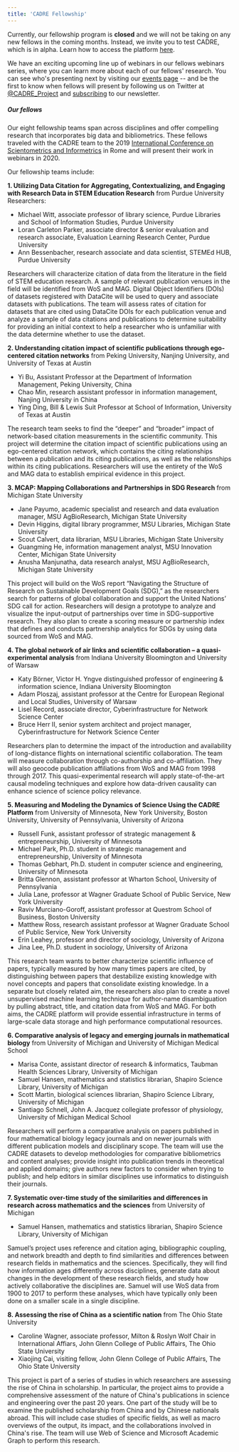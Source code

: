 ```yaml
---
title: 'CADRE Fellowship'
---
```


Currently, our fellowship program is **closed** and we will not be taking on any new fellows in the coming months. Instead, we invite you to test CADRE, which is in alpha. Learn how to access the platform [here](https://cadre.iu.edu/about-cadre/get-started).

We have an exciting upcoming line up of webinars in our fellows webinars series, where you can learn more about each of our fellows' research. You can see who's presenting next by visiting our [events page](https://cadre.iu.edu/news-and-events/events) -- and be the first to know when fellows will present by following us on Twitter at [@CADRE_Project](https://twitter.com/CADRE_Project) and [subscribing](https://cadre.iu.edu/news-and-events) to our newsletter.

##### Our fellows
Our eight fellowship teams span across disciplines and offer compelling research that incorporates big data and bibliometrics. These fellows traveled with the CADRE team to the 2019 [International Conference on Scientometrics and Informetrics](https://cadre.iu.edu/news-and-events/events/cadre-workshop) in Rome and will present their work in webinars in 2020.

Our fellowship teams include:

**1. Utilizing Data Citation for Aggregating, Contextualizing, and Engaging with Research Data in STEM Education Research** from Purdue University
Researchers:
* Michael Witt, associate professor of library science, Purdue Libraries and School of Information Studies, Purdue University
* Loran Carleton Parker, associate director & senior evaluation and research associate, Evaluation Learning Research Center, Purdue University
* Ann Bessenbacher, research associate and data scientist, STEMEd HUB, Purdue University

Researchers will characterize citation of data from the literature in the field of STEM education research. A sample of relevant publication venues in the field will be identified from WoS and MAG. Digital Object Identifiers (DOIs) of datasets registered with DataCite will be used to query and associate datasets with publications. The team will assess rates of citation for datasets that are cited using DataCite DOIs for each publication venue and analyze a sample of data citations and publications to determine suitability for providing an initial context to help a researcher who is unfamiliar with the data determine whether to use the dataset.

**2. Understanding citation impact of scientific publications through ego-centered citation networks** from Peking University, Nanjing University, and University of Texas at Austin
* Yi Bu, Assistant Professor at the Department of Information Management, Peking University, China
* Chao Min, research assistant professor in information management, Nanjing University in China
* Ying Ding, Bill & Lewis Suit Professor at School of Information, University of Texas at Austin

The research team seeks to find the “deeper” and “broader” impact of network-based citation measurements in the scientific community. This project will determine the citation impact of scientific publications using an ego-centered citation network, which contains the citing relationships between a publication and its citing publications, as well as the relationships within its citing publications. Researchers will use the entirety of the WoS and MAG data to establish empirical evidence in this project.

**3. MCAP: Mapping Collaborations and Partnerships in SDG Research** from Michigan State University
* Jane Payumo, academic specialist and research and data evaluation manager, MSU AgBioResearch, Michigan State University
* Devin Higgins, digital library programmer, MSU Libraries, Michigan State University
* Scout Calvert, data librarian, MSU Libraries, Michigan State University
* Guangming He, information management analyst, MSU Innovation Center, Michigan State University
* Anusha Manjunatha, data research analyst, MSU AgBioResearch, Michigan State University

This project will build on the WoS report “Navigating the Structure of Research on Sustainable Development Goals (SDG),” as the researchers search for patterns of global collaboration and support the United Nations’ SDG call for action. Researchers will design a prototype to analyze and visualize the input-output of partnerships over time in SDG-supportive research. They also plan to create a scoring measure or partnership index that defines and conducts partnership analytics for SDGs by using data sourced from WoS and MAG.

**4. The global network of air links and scientific collaboration – a quasi-experimental analysis** from Indiana University Bloomington and University of Warsaw
* Katy Börner, Victor H. Yngve distinguished professor of engineering & information science, Indiana University Bloomington
* Adam Ploszaj, assistant professor at the Centre for European Regional and Local Studies, University of Warsaw
* Lisel Record, associate director, Cyberinfrastructure for Network Science Center
* Bruce Herr II, senior system architect and project manager, Cyberinfrastructure for Network Science Center

Researchers plan to determine the impact of the introduction and availability of long-distance flights on international scientific collaboration. The team will measure collaboration through co-authorship and co-affiliation. They will also geocode publication affiliations from WoS and MAG from 1998 through 2017. This quasi-experimental research will apply state-of-the-art causal modeling techniques and explore how data-driven causality can enhance science of science policy relevance.

**5. Measuring and Modeling the Dynamics of Science Using the CADRE Platform** from University of Minnesota, New York University, Boston University, University of Pennsylvania, University of Arizona
* Russell Funk, assistant professor of strategic management & entrepreneurship, University of Minnesota
* Michael Park, Ph.D. student in strategic management and entrepreneurship, University of Minnesota
* Thomas Gebhart, Ph.D. student in computer science and engineering, University of Minnesota
* Britta Glennon, assistant professor at Wharton School, University of Pennsylvania
* Julia Lane, professor at Wagner Graduate School of Public Service, New York University
* Raviv Murciano-Goroff, assistant professor at Questrom School of Business, Boston University
* Matthew Ross, research assistant professor at Wagner Graduate School of Public Service, New York University
* Erin Leahey, professor and director of sociology, University of Arizona
* Jina Lee, Ph.D. student in sociology, University of Arizona

This research team wants to better characterize scientific influence of papers, typically measured by how many times papers are cited, by distinguishing between papers that destabilize existing knowledge with novel concepts and papers that consolidate existing knowledge. In a separate but closely related aim, the researchers also plan to create a novel unsupervised machine learning technique for author-name disambiguation by pulling abstract, title, and citation data from WoS and MAG. For both aims, the CADRE platform will provide essential infrastructure in terms of large-scale data storage and high performance computational resources.

**6. Comparative analysis of legacy and emerging journals in mathematical biology** from University of Michigan and University of Michigan Medical School
* Marisa Conte, assistant director of research & informatics, Taubman Health Sciences Library, University of Michigan
* Samuel Hansen, mathematics and statistics librarian, Shapiro Science Library, University of Michigan
* Scott Martin, biological sciences librarian, Shapiro Science Library, University of Michigan
* Santiago Schnell, John A. Jacquez collegiate professor of physiology, University of Michigan Medical School

Researchers will perform a comparative analysis on papers published in four mathematical biology legacy journals and on newer journals with different publication models and disciplinary scope. The team will use the CADRE datasets to develop methodologies for comparative bibliometrics and content analyses; provide insight into publication trends in theoretical and applied domains; give authors new factors to consider when trying to publish; and help editors in similar disciplines use informatics to distinguish their journals.

**7. Systematic over-time study of the similarities and differences in research across mathematics and the sciences** from University of Michigan
* Samuel Hansen, mathematics and statistics librarian, Shapiro Science Library, University of Michigan

Samuel’s project uses reference and citation aging, bibliographic coupling, and network breadth and depth to find similarities and differences between research fields in mathematics and the sciences. Specifically, they will find how information ages differently across disciplines, generate data about changes in the development of these research fields, and study how actively collaborative the disciplines are. Samuel will use WoS data from 1900 to 2017 to perform these analyses, which have typically only been done on a smaller scale in a single discipline.

**8. Assessing the rise of China as a scientific nation** from The Ohio State University
* Caroline Wagner, associate professor, Milton & Roslyn Wolf Chair in International Affiars, John Glenn College of Public Affairs, The Ohio State University
* Xiaojing Cai, visiting fellow, John Glenn College of Public Affairs, The Ohio State University

This project is part of a series of studies in which researchers are assessing the rise of China in scholarship. In particular, the project aims to provide a comprehensive assessment of the nature of China's publications in science and engineering over the past 20 years. One part of the study will be to examine the published scholarship from China and by Chinese nationals abroad. This will include case studies of specific fields, as well as macro overviews of the output, its impact, and the collaborations involved in China's rise. The team will use Web of Science and Microsoft Academic Graph to perform this research.